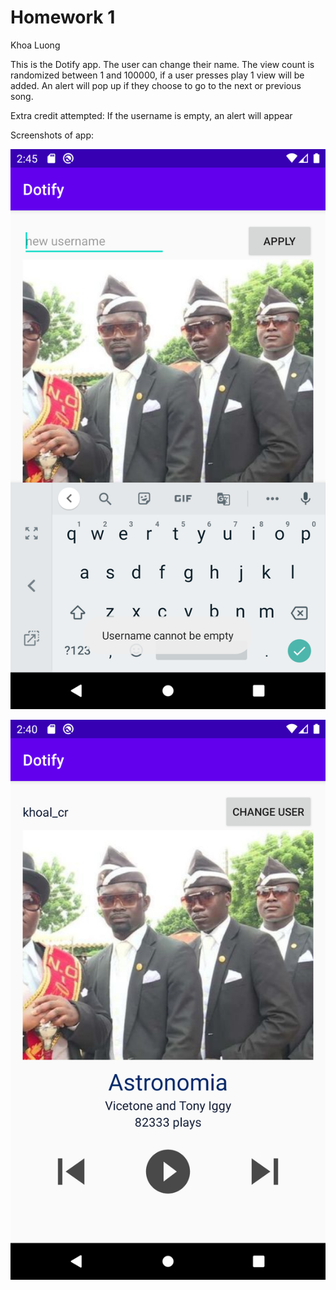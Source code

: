 # Homework 1

Khoa Luong

This is the Dotify app. The user can change their name. The view count is randomized between 1 and 100000, if a user presses play 1 view will be added. An alert will pop up if they choose to go to the next or previous song.

Extra credit attempted: If the username is empty, an alert will appear

Screenshots of app:

![Screenshot of app when changing username](img/example1.png)

![Screenshot of app when idle](img/example2.png)
